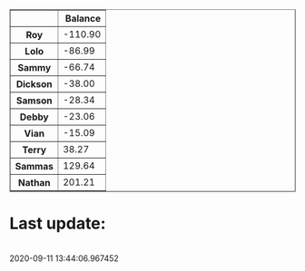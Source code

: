 <table border="1" class="dataframe">
  <thead>
    <tr style="text-align: right;">
      <th></th>
      <th>Balance</th>
    </tr>
  </thead>
  <tbody>
    <tr>
      <th>Roy</th>
      <td>-110.90</td>
    </tr>
    <tr>
      <th>Lolo</th>
      <td>-86.99</td>
    </tr>
    <tr>
      <th>Sammy</th>
      <td>-66.74</td>
    </tr>
    <tr>
      <th>Dickson</th>
      <td>-38.00</td>
    </tr>
    <tr>
      <th>Samson</th>
      <td>-28.34</td>
    </tr>
    <tr>
      <th>Debby</th>
      <td>-23.06</td>
    </tr>
    <tr>
      <th>Vian</th>
      <td>-15.09</td>
    </tr>
    <tr>
      <th>Terry</th>
      <td>38.27</td>
    </tr>
    <tr>
      <th>Sammas</th>
      <td>129.64</td>
    </tr>
    <tr>
      <th>Nathan</th>
      <td>201.21</td>
    </tr>
  </tbody>
</table><H1>Last update:</h1><br>2020-09-11 13:44:06.967452